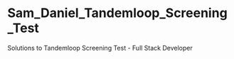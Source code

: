 # Sam_Daniel_Tandemloop_Screening_Test
Solutions to Tandemloop Screening Test - Full Stack Developer
